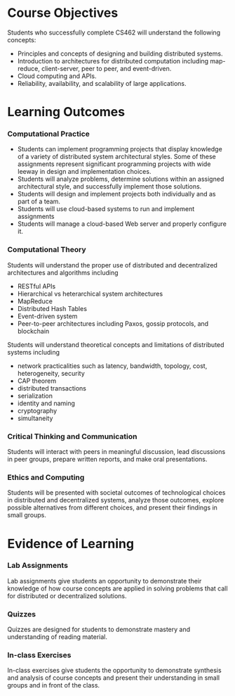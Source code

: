 

# Course Objectives

Students who successfully complete CS462 will understand the following concepts:

- Principles and concepts of designing and building distributed systems.
- Introduction to architectures for distributed computation including map-reduce, client-server, peer to peer, and event-driven.
- Cloud computing and APIs.
- Reliability, availability, and scalability of large applications.


# Learning Outcomes

### Computational Practice

- Students can implement programming projects that display knowledge of a variety of distributed system architectural styles. Some of these assignments represent significant programming projects with wide leeway in design and implementation choices. 
- Students will analyze problems, determine solutions within an assigned architectural style, and successfully implement those solutions.
- Students will design and implement projects both individually and as part of a team.
- Students will use cloud-based systems to run and implement assignments
- Students will manage a cloud-based Web server and properly configure it.

### Computational Theory

Students will understand the proper use of distributed and decentralized architectures and algorithms including

- RESTful APIs
- Hierarchical vs heterarchical system architectures
- MapReduce
- Distributed Hash Tables
- Event-driven system
- Peer-to-peer architectures including Paxos, gossip protocols, and blockchain

Students will understand theoretical concepts and limitations of distributed systems including

- network practicalities such as latency, bandwidth, topology, cost, heterogeneity, security
- CAP theorem
- distributed transactions
- serialization
- identity and naming
- cryptography
- simultaneity

### Critical Thinking and Communication

Students will interact with peers in meaningful discussion, lead discussions in peer groups, prepare written reports, and make oral presentations.  
	
### Ethics and Computing

Students will be presented with societal outcomes of technological choices in distributed and decentralized systems, analyze those outcomes, explore possible alternatives from different choices, and present their findings in small groups. 


# Evidence of Learning

### Lab Assignments

Lab assignments give students an opportunity to demonstrate their knowledge of how course concepts are applied in solving problems that call for distributed or decentralized solutions.

### Quizzes

Quizzes are designed for students to demonstrate mastery and understanding of reading material. 

### In-class Exercises

In-class exercises give students the opportunity to demonstrate synthesis and analysis of course concepts and present their understanding in small groups and in front of the class. 
